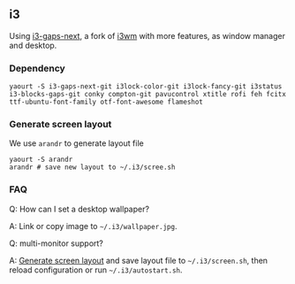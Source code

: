 ## i3 ##

Using [i3-gaps-next](https://github.com/Airblader/i3), a fork of [i3wm](http://www.i3wm.org/) with more features, as window manager and desktop.

### Dependency ###

    yaourt -S i3-gaps-next-git i3lock-color-git i3lock-fancy-git i3status i3-blocks-gaps-git conky compton-git pavucontrol xtitle rofi feh fcitx ttf-ubuntu-font-family otf-font-awesome flameshot

### Generate screen layout ###

We use `arandr` to generate layout file

    yaourt -S arandr
    arandr # save new layout to ~/.i3/scree.sh

### FAQ ###

Q: How can I set a desktop wallpaper?

A: Link or copy image to `~/.i3/wallpaper.jpg`.

Q: multi-monitor support?

A: [Generate screen layout](#generate-screen-layout) and save layout file to `~/.i3/screen.sh`, then reload configuration or run `~/.i3/autostart.sh`.

